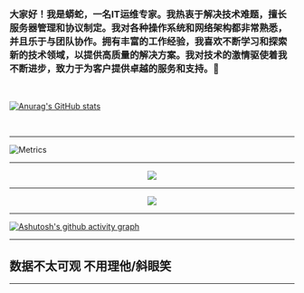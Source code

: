 ### 大家好！我是蟒蛇，一名IT运维专家。我热衷于解决技术难题，擅长服务器管理和协议制定。我对各种操作系统和网络架构都非常熟悉，并且乐于与团队协作。拥有丰富的工作经验，我喜欢不断学习和探索新的技术领域，以提供高质量的解决方案。我对技术的激情驱使着我不断进步，致力于为客户提供卓越的服务和支持。👋



</br>

[![Anurag's GitHub stats](https://github-readme-stats.vercel.app/api?username=Mspythonzly)](https://github.com/anuraghazra/github-readme-stats)

</br>

----------------------

![Metrics](https://metrics.lecoq.io/Mspythonzly?template=classic&base=header%2C%20activity%2C%20community%2C%20repositories%2C%20metadata&base.indepth=false&base.hireable=false&base.skip=false&config.timezone=Asia%2FHong_Kong)

----------------------

<div align="center"> <img src="https://github-readme-stats.vercel.app/api/top-langs/?username=Mspythonzly&hide_title=true&hide_border=true&layout=compact&langs_count=6&text_color=000&icon_color=fff&bg_color=0,52fa5a,4dfcff,c64dff&theme=graywhite" /> </div>

-----------------

<div align="center"> <img src="https://github-profile-trophy.vercel.app/?username=Mspythonzly" /> </div>

------------------------

[![Ashutosh's github activity graph](https://github-readme-activity-graph.vercel.app/graph?username=Mspythonzly)](https://github.com/ashutosh00710/github-readme-activity-graph)

----------------

数据不太可观 不用理他/斜眼笑
------------


----------------------







